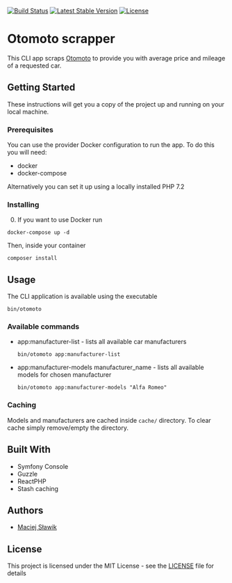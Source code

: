 [![Build Status](https://travis-ci.org/maciejslawik/otomoto-scrapper.svg?branch=master)](https://travis-ci.org/maciejslawik/otomoto-scrapper)
[![Latest Stable Version](https://poser.pugx.org/mslwk/otomoto-scrapper/v/stable)](https://packagist.org/packages/mslwk/otomoto-scrapper)
[![License](https://poser.pugx.org/mslwk/otomoto-scrapper/license)](https://packagist.org/packages/mslwk/otomoto-scrapper)

# Otomoto scrapper

This CLI app scraps [Otomoto](https://otomoto.pl/) to provide you
with average price and mileage of a requested car.

## Getting Started

These instructions will get you a copy of the project up and running 
on your local machine.

### Prerequisites

You can use the provider Docker configuration to run the app.
To do this you will need:
* docker
* docker-compose

Alternatively you can set it up using a locally installed PHP 7.2

### Installing

0. If you want to use Docker run 

```
docker-compose up -d
```

Then, inside your container

```
composer install
```

## Usage

The CLI application is available using the executable
```
bin/otomoto
```

### Available commands
* app:manufacturer-list - lists all available car manufacturers
    ```
    bin/otomoto app:manufacturer-list 
    ```

* app:manufacturer-models manufacturer_name - lists all available models for chosen manufacturer
    ```
    bin/otomoto app:manufacturer-models "Alfa Romeo"
    ```
    
### Caching
Models and manufacturers are cached inside ```cache/``` directory. To clear cache
simply remove/empty the directory.    
        
## Built With

* Symfony Console
* Guzzle
* ReactPHP
* Stash caching

## Authors

* [Maciej Sławik](https://github.com/maciejslawik)

## License

This project is licensed under the MIT License - see the [LICENSE](LICENSE) file for details